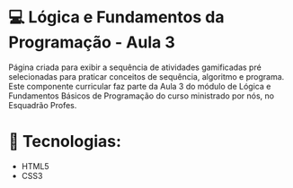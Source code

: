 # 💻 Lógica e Fundamentos da Programação - Aula 3
Página criada para exibir a sequência de atividades gamificadas pré selecionadas para praticar conceitos de sequência, algoritmo e programa. Este componente curricular faz parte da Aula 3 do módulo de Lógica e Fundamentos Básicos de Programação do curso ministrado por nós, no Esquadrão Profes.

# 🤖 Tecnologias:
- HTML5
- CSS3
